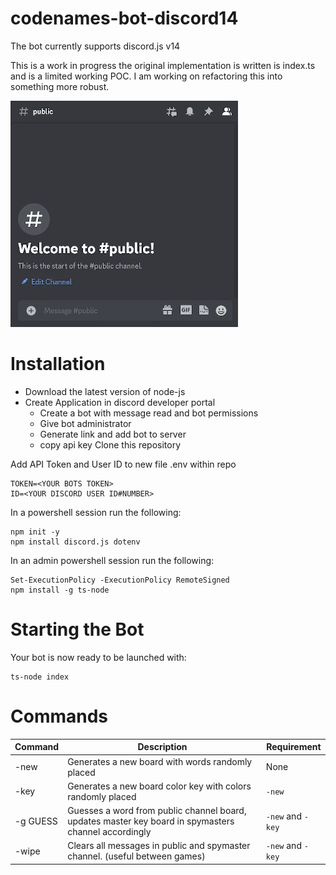 # codenames-bot-discord14

The bot currently supports discord.js v14

This is a work in progress the original implementation is written is index.ts and is a limited working POC. I am working on refactoring this into something more robust.

![Alt Text](./assets/codenames_demo1.gif)

# Installation
- Download the latest version of node-js
- Create Application in discord developer portal
    - Create a bot with message read and bot permissions
    - Give bot administrator
    - Generate link and add bot to server
    - copy api key
Clone this repository

Add API Token and User ID to new file .env within repo
```
TOKEN=<YOUR BOTS TOKEN>
ID=<YOUR DISCORD USER ID#NUMBER>
```
In a powershell session run the following:
```
npm init -y
npm install discord.js dotenv
```
In an admin powershell session run the following:
```
Set-ExecutionPolicy -ExecutionPolicy RemoteSigned
npm install -g ts-node
```

# Starting the Bot
Your bot is now ready to be launched with:
```
ts-node index
```

# Commands
|Command|Description|Requirement|
|---|---|---|
|-new|Generates a new board with words randomly placed|None|
|-key|Generates a new board color key with colors randomly placed|```-new```|
|-g GUESS|Guesses a word from public channel board, updates master key board in spymasters channel accordingly|```-new``` and ```-key```|
|-wipe|Clears all messages in public and spymaster channel. (useful between games)|```-new``` and ```-key```|
